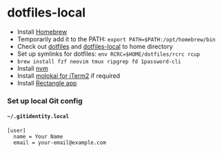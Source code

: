 # dotfiles-local

- Install [Homebrew](https://brew.sh/)
- Temporarily add it to the PATH: `export PATH=$PATH:/opt/homebrew/bin`
- Check out [dotfiles](https://www.github.com/styrmis/dotfiles) and [dotfiles-local](https://www.github.com/styrmis/dotfiles-local) to home directory
- Set up symlinks for dotfiles: `env RCRC=$HOME/dotfiles/rcrc rcup`
- `brew install fzf neovim tmux ripgrep fd 1password-cli`
- Install [nvm](https://github.com/nvm-sh/nvm?tab=readme-ov-file#installing-and-updating)
- Install [molokai for iTerm2](https://github.com/mbadolato/iTerm2-Color-Schemes/blob/master/schemes/Molokai.itermcolors) if required
- Install [Rectangle app](https://rectangleapp.com/)

### Set up local Git config

#### `~/.gitidentity.local`

```
[user]
  name = Your Name
  email = your-email@example.com
```
